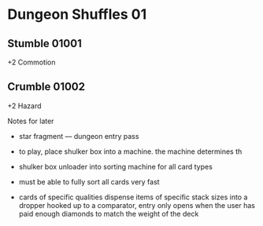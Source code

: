 # Dungeon Shuffles 01
## Stumble 01001
+2 Commotion

## Crumble 01002
+2 Hazard





Notes for later

- star fragment — dungeon entry pass
- to play, place shulker box into a machine. the machine determines th

- shulker box unloader into sorting machine for all card types
- must be able to fully sort all cards very fast
- cards of specific qualities dispense items of specific stack sizes into a dropper hooked up to a comparator, entry only opens when the user has paid enough diamonds to match the weight of the deck